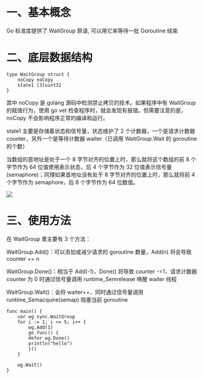 # 一、基本概念

Go 标准库提供了 WaitGroup 原语, 可以用它来等待一批 Goroutine 结束

# 二、底层数据结构

```
type WaitGroup struct {
    noCopy noCopy
    state1 [3]uint32
}
```

其中 noCopy 是 golang 源码中检测禁止拷贝的技术。如果程序中有 WaitGroup 的赋值行为，使用 go vet 检查程序时，就会发现有报错。但需要注意的是，noCopy 不会影响程序正常的编译和运行。

state1 主要是存储着状态和信号量，状态维护了 2 个计数器，一个是请求计数器 counter，另外一个是等待计数器 waiter（已调用 WaitGroup.Wait 的 goroutine 的个数）

当数组的首地址是处于一个 8 字节对齐的位置上时，那么就将这个数组的前 8 个字节作为 64 位值使用表示状态，后 4 个字节作为 32 位值表示信号量(semaphore)；同理如果首地址没有处于 8 字节对齐的位置上时，那么就将前 4 个字节作为 semaphore，后 8 个字节作为 64 位数值。

![](https://cdn.jsdelivr.net/gh/caijinlin/imgcdn/image-20220522104433409.png#id=YPyEi&originalType=binary&ratio=1&rotation=0&showTitle=false&status=done&style=none&title=)

# 三、使用方法

在 WaitGroup 里主要有 3 个方法：

WaitGroup.Add()：可以添加或减少请求的 goroutine 数量，Add(n) 将会导致 counter += n

WaitGroup.Done()：相当于 Add(-1)，Done() 将导致 counter -=1，请求计数器 counter 为 0 时通过信号量调用 runtime_Semrelease 唤醒 waiter 线程

WaitGroup.Wait()：会将 waiter++，同时通过信号量调用 runtime_Semacquire(semap) 阻塞当前 goroutine

```
func main() {
    var wg sync.WaitGroup
    for i := 1; i <= 5; i++ {
        wg.Add(1)
        go func() {
        defer wg.Done()
        println("hello")
        }()
    }
​
    wg.Wait()
}
```
